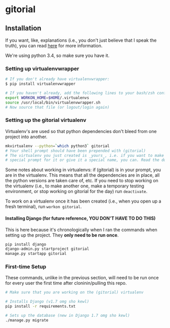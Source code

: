 # gitorial

## Installation
If you want, like, explanations (i.e., you don't just believe that I speak the truth), you can read [here][getting-started] for more information.

We're using python 3.4, so make sure you have it.

### Setting up virtualenvwrapper
```bash
# If you don't already have virtualenvwrapper:
$ pip install virtualenvwrapper

# If you haven't already, add the following lines to your bash/zsh config:
export WORKON_HOME=$HOME/.virtualenvs
source /usr/local/bin/virtualenvwrapper.sh
# Now source that file (or logout/login again)
```

### Setting up the gitorial virtualenv
Virtualenv's are used so that python dependencies don't bleed from one project into another.

```bash
mkvirtualenv --python=`which python3` gitorial
# Your shell prompt should have been prepended with (gitorial)
# The virtualenv you just created is _yours_, i.e. if you want to make a
# special prompt for it or give it a special name, you can. Read the docs.
```

Some notes about working in virtualenvs: if (gitorial) is in your prompt, you are in the virtualenv. This means that all the dependencies are in place, all the python versions are taken care of, etc. If you need to stop working on the virtualenv (i.e., to make another one, make a temporary testing environment, or stop working on gitorial for the day) run `deactivate`.

To work on a virtualenv once it has been created (i.e., when you open up a fresh terminal), run `workon gitorial`.


#### Installing Django (for future reference, YOU DON'T HAVE TO DO THIS)
This is here because it's chronologically when I ran the commands when setting up the project. They __only need to be run once__.

```bash
pip install django
django-admin.py startproject gitorial
manage.py startapp gitorial
```

### First-time Setup
These commands, unlike in the previous section, will need to be run once for every user the first time after cloninin/pulling this repo.

```bash
# Make sure that you are working on the (gitorial) virtualenv

# Installs Django (v1.7 omg sho kewl)
pip install -r requirements.txt

# Sets up the database (new in Django 1.7 omg sho kewl)
./manage.py migrate
```


[getting-started]: http://www.jeffknupp.com/blog/2013/12/18/starting-a-django-16-project-the-right-way/
